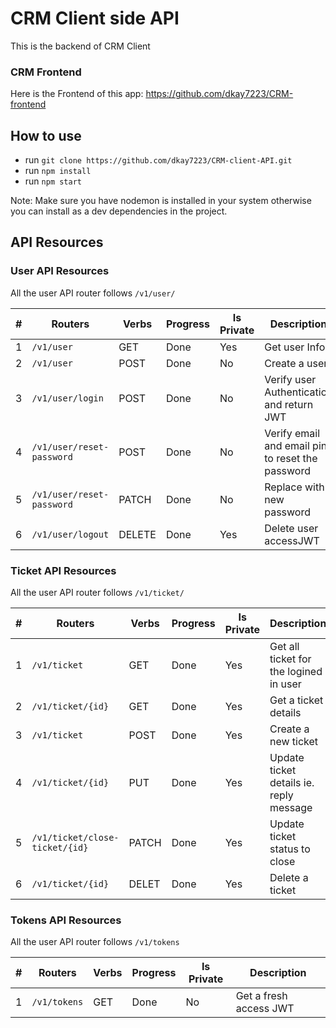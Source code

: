 # CRM Client side API

This is the backend of CRM Client

### CRM Frontend
Here is the Frontend of this app: https://github.com/dkay7223/CRM-frontend

## How to use

- run `git clone https://github.com/dkay7223/CRM-client-API.git`
- run `npm install`
- run `npm start`

Note: Make sure you have nodemon is installed in your system otherwise you can install as a dev dependencies in the project.

## API Resources

### User API Resources

All the user API router follows `/v1/user/`

| #   | Routers                   | Verbs  | Progress | Is Private | Description                                      |
| --- | ------------------------- | ------ | -------- | ---------- | ------------------------------------------------ |
| 1   | `/v1/user`                | GET    | Done     | Yes        | Get user Info                                    |
| 2   | `/v1/user`                | POST   | Done     | No         | Create a user                                    |
| 3   | `/v1/user/login`          | POST   | Done     | No         | Verify user Authentication and return JWT        |
| 4   | `/v1/user/reset-password` | POST   | Done     | No         | Verify email and email pin to reset the password |
| 5   | `/v1/user/reset-password` | PATCH  | Done     | No         | Replace with new password                        |
| 6   | `/v1/user/logout`         | DELETE | Done     | Yes        | Delete user accessJWT                            |

### Ticket API Resources

All the user API router follows `/v1/ticket/`

| #   | Routers                        | Verbs | Progress | Is Private | Description                             |
| --- | ------------------------------ | ----- | -------- | ---------- | --------------------------------------- |
| 1   | `/v1/ticket`                   | GET   | Done     | Yes        | Get all ticket for the logined in user  |
| 2   | `/v1/ticket/{id}`              | GET   | Done     | Yes        | Get a ticket details                    |
| 3   | `/v1/ticket`                   | POST  | Done     | Yes        | Create a new ticket                     |
| 4   | `/v1/ticket/{id}`              | PUT   | Done     | Yes        | Update ticket details ie. reply message |
| 5   | `/v1/ticket/close-ticket/{id}` | PATCH | Done     | Yes        | Update ticket status to close           |
| 6   | `/v1/ticket/{id}`              | DELET | Done     | Yes        | Delete a ticket                         |

### Tokens API Resources

All the user API router follows `/v1/tokens`

| #   | Routers      | Verbs | Progress | Is Private | Description            |
| --- | ------------ | ----- | -------- | ---------- | ---------------------- |
| 1   | `/v1/tokens` | GET   | Done     | No         | Get a fresh access JWT |
